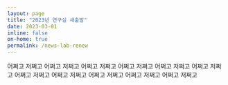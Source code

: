 ```yaml
---
layout: page
title: "2023년 연구실 새출발"
date: 2023-03-01
inline: false
on-home: true
permalink: /news-lab-renew
---
```

어쩌고 저쩌고 어쩌고 저쩌고 어쩌고 저쩌고 어쩌고 저쩌고 어쩌고 저쩌고 어쩌고 저쩌고 어쩌고 저쩌고 어쩌고 저쩌고 어쩌고 저쩌고 어쩌고 저쩌고 어쩌고 저쩌고 
